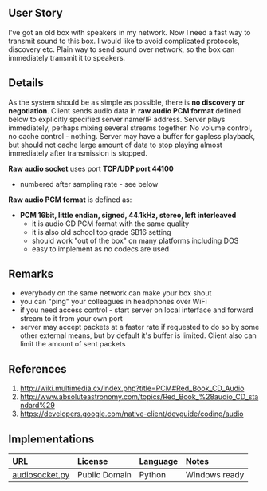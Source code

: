 ## User Story ##
I've got an old box with speakers in my network. Now I need a fast way to transmit sound to this box. I would like to avoid complicated protocols, discovery etc. Plain way to send sound over network, so the box can immediately transmit it to speakers.

## Details ##
As the system should be as simple as possible, there is **no discovery or negotiation**. Client sends audio data in **raw audio PCM format** defined below to explicitly specified server name/IP address. Server plays immediately, perhaps mixing several streams together. No volume control, no cache control - nothing. Server may have a buffer for gapless playback, but should not cache large amount of data to stop playing almost immediately after transmission is stopped.

**Raw audio socket** uses port **TCP/UDP port 44100**
  * numbered after sampling rate - see below

**Raw audio PCM format** is defined as:
  * **PCM 16bit, little endian, signed, 44.1kHz, stereo, left interleaved**
    * it is audio CD PCM format with the same quality
    * it is also old school top grade SB16 setting
    * should work "out of the box" on many platforms including DOS
    * easy to implement as no codecs are used


## Remarks ##
  * everybody on the same network can make your box shout
  * you can "ping" your colleagues in headphones over WiFi
  * if you need access control - start server on local interface and forward stream to it from your own port
  * server may accept packets at a faster rate if requested to do so by some other external means, but by default it's buffer is limited. Client also can limit the amount of sent packets

## References ##
  1. http://wiki.multimedia.cx/index.php?title=PCM#Red_Book_CD_Audio
  1. http://www.absoluteastronomy.com/topics/Red_Book_%28audio_CD_standard%29
  1. https://developers.google.com/native-client/devguide/coding/audio

## Implementations ##

| URL | License | Language | Notes |
|:-----------------------------------------------------------|:--------------|:-------|:-------------------|
| [audiosocket.py](https://github.com/techtonik/audiosocket) | Public Domain | Python | Windows ready |
